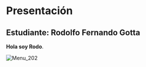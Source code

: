 # Presentación

## Estudiante: Rodolfo Fernando Gotta


**Hola soy Rodo**.

![Menu_202](https://lh3.googleusercontent.com/ogw/ADGmqu_bLzU3Yu58AY7gC1ezaQKFbu9Ob5gcUOM8XXUr=s83-c-mo)

